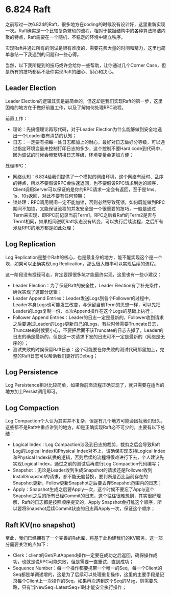 # 6.824 Raft

之前写过一次6.824的Raft，很多地方在coding的时候没有设计好，这里重新实现一次。Raft确实是一个比较复杂繁琐的流程，相对于数据结构中的各种算法简洁内聚的特点，Raft需要在一个随机、不稳定的环境中建立秩序。

实现Raft并通过所有的测试是很有难度的，需要花费大量的时间和精力，这里也简单总结一下我遇到的问题和一些心得。

当然，以下我所提到的技巧或许会给你一些帮助，让你通过几个Corner Case，但是所有的技巧都远不及你实现Raft的细心、耐心和决心。

## Leader Election

Leader Election的逻辑其实是最简单的，但这却是我们实现Raft的第一步，这里困难的地方在于做好前置工作，以及了解如何处理RPC流程。

前置工作：
- 理论：先搞懂理论再写代码，对于Leader Election为什么能够做到安全地选出一个Leader要有清楚的认知；
- 日志：一定要有把每一处日志都加上的耐心，最好对日志做好分等级，可以通过指定环境变量来控制打印日志的多少，这个控制不要Hard code到代码中，因为调试的时候会频繁切换日志等级，环境变量会更加方便；

处理RPC：
- 网络认知：6.824给我们提供了一个模拟的网络环境，这个网络有延时、乱序的特点，所以不要假设RPC会快速返回，也不要假设RPC请求到达的顺序，Client调用Server可以保证的是你的RPC请求一定会有返回，至于是1ms、1s、10s返回，对此不要有任何预期；
- 锁处理：RPC调用期间一定不能加锁，否则必然导致死锁，如何既能做到RPC期间不加锁，又能保证流程的并发安全是一个很重要的技巧，一般是通过Term来实现，即RPC前记录当前Term1，RPC之后看Raft的Term2是否与Term1相同，如果相同说明Raft状态没有转变，可以执行后续流程，之后所有涉及RPC的地方都是如此处理；

## Log Replication

Log Replication是整个Raft的核心，也是最复杂的地方，能不能实现这个是一个坎，如果可以正确实现Log Replication，那么很大概率可以实现后续的流程。

这一阶段没有捷径可走，肯定要踩很多坑才能最终实现，这里也有一些小建议：
- Leader Election：为了保证Raft的安全性，Leader Election有了补充条件，确保实现了这部分逻辑；
- Leader Append Entries：Leader发送Logs到各个Follower的过程中，Leader本身Logs也可能发生改变，与保留当前Term的思想一样，可以先把Leader的Logs复制一份，本次Append操作在这个Logs的基础上执行；
- Follower Append Entries：Leader的日志一定是最新的，Follower收到请求之后要通过Leader的Logs更新自己的Logs，有些时候需要Truncate日志，Truncate的时候要小心，不要把后面不该Truncate的日志去掉了，Leader的日志的确是最新的，但是这一次请求下发的日志可不一定是最新的（网络是无序的）；
- 测试失败的时候保留Raft日志：这个可能要在你失败的测试代码那里加上，完整的Raft日志可以帮助我们更好的Debug；

## Log Persistence

Log Persistence相对比较简单，如果你前面流程正确实现了，就只需要在适当的地方加上Persist调用即可。

## Log Compaction

Log Compaction个人认为其实并不复杂，但是有几个地方可能会困扰我们很久，这些都不是Raft中重点讲到的地方，却是正确实现Raft必不可少的。主要有以下总结：

- Logical Index：Log Compaction涉及到日志的裁剪，裁剪之后会导致Raft Log的Logical Index和Physical Index对不上，请确保实现支持Logical Index和Physical Index转换的逻辑，否则后续的流程将很难进行下去，个人建议先实现Logical Index，通过之前的测试后再进行Log Compaction代码编写；
- Snapshot：无论是Leader收到生成Snapshot的请求还是Follower收到InstallSnapshot的请求，都不能无脑替换，要判断是否比当前存在的Snapshot更新，Follow更新Snapshot之后要丢弃Snapshot范围内的日志；
- Apply：Snapshot生成之后要Apply一次，这个时候不要忘了Apply这个Snapshot之后的所有已经Commit的日志，这个往往很难想到，其实很好理解，Raft的日志都是按照顺序提交的，Apply Snapshot会打乱这个顺序，所以要将Snapshot后续Commit状态的日志再Apply一次，保证这个顺序；

## Raft KV(no snapshot)

至此，我们已经拥有了一个完善的Raft库，将基于此构建我们的KV服务。这一部分需要关注的点如下：

- Clerk：client的Get/PutAppend操作一定要在成功之后返回，确保操作成功，也就是说RPC可能失败，但是需要一直重试，直到成功；
- Sequence Number：每一个操作都要携带一个唯一的Seq，每一个Client的Seq都是单调递增的，这是为了后续可以处理重复操作，这里的主要手段是记录每个Client上一次操作的Seq，如果再次遇到这个Seq的Msg，则需要忽略，只有当NewSeq=LatestSeq+1时才能安全执行操作；